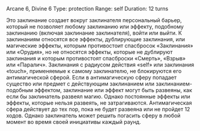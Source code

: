 Arcane 6, Divine 6
Type: protection
Range: self
Duration: 12 turns

Это заклинание создает вокруг заклинателя персональный барьер, который не позволяет любому заклинанию или эффекту, подобному заклинанию (включая заклинание заклинателя), войти или выйти. К заклинаниям относятся все эффекты, дублирующие заклинания, или магические эффекты, которым противостоит спасбросок «Заклинания» или «Орудия», но не относятся эффекты, которые не дублируют заклинания и которым противостоят спасброски «Смерть», «Взрыв» или «Паралич». Заклинания с радиусом действия «self» или заклинания «touch», применяемые к самому заклинателю, не блокируются его антимагической сферой. Если в антимагическую сферу попадает существо или предмет с действующим заклинанием или заклинанием-подобным эффектом, заклинание или эффект могут быть развеяны, как если бы заклинатель развеял магию. Однако постоянные эффекты или эффекты, которые нельзя развеять, не затрагиваются. Антимагическая сфера действует до тех пор, пока не будет развеяна или не пройдет 12 ходов. Однако заклинатель может решить погасить сферу в любой момент во время своей инициативы каждый раунд.


